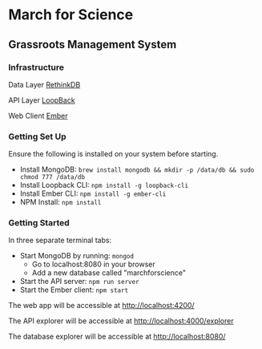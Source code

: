 # March for Science
## Grassroots Management System

### Infrastructure

Data Layer [RethinkDB](https://www.rethinkdb.com/docs/install/)

API Layer [LoopBack](http://loopback.io)

Web Client [Ember](http://emberjs.com)

### Getting Set Up

Ensure the following is installed on your system before starting.
 - Install MongoDB: `brew install mongodb && mkdir -p /data/db && sudo chmod 777 /data/db`
 - Install Loopback CLI: `npm install -g loopback-cli`
 - Install Ember CLI: `npm install -g ember-cli`
 - NPM Install: `npm install`

### Getting Started

In three separate terminal tabs:
 - Start MongoDB by running: `mongod`
    * Go to localhost:8080 in your browser
    * Add a new database called "marchforscience"
 - Start the API server: `npm run server`
 - Start the Ember client: `npm start`

The web app will be accessible at [http://localhost:4200/](http://localhost:4200/)

The API explorer will be accessible at [http://localhost:4000/explorer](http://localhost:4000/explorer)

The database explorer will be accessible at [http://localhost:8080/](http://localhost:8080/)
